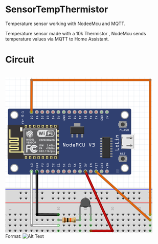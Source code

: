 # SensorTempThermistor

Temperature sensor working with NodeeMcu and MQTT.

Temperature sensor made with a 10k Thermistor , NodeMcu sends temperature values via MQTT to Home Assistant.


# Circuit <h1> 
![GitHub Logo](https://github.com/xDiogox/SensorTempThermistor/blob/master/Images/Setup.png)
Format: ![Alt Text](url)




